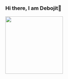 ### Hi there, I am Debojit👋

<!--
**N0vice17/N0vice17** is a ✨ _special_ ✨ repository because its `README.md` (this file) appears on your GitHub profile.

Here are some ideas to get you started:


- 🔭 I’m currently working on ...
- 🌱 I’m currently learning ...
- 👯 I’m looking to collaborate on ...
- 🤔 I’m looking for help with ...
- 💬 Ask me about ...
- 📫 How to reach me: ...
- 😄 Pronouns: ...
- ⚡ Fun fact: ...
-->
<!--![](https://komarev.com/ghpvc/?username=N0vice17&label=PROFILE+VIEWS&color=blue&style=plastic)-->
<img height="180em" src="https://github-readme-stats.vercel.app/api?username=N0vice17&show_icons=true&hide_border=true&&count_private=true&include_all_commits=true" />
<!--![Anshul's top languages](https://github-readme-stats.vercel.app/api/top-langs/?username=N0vice17&layout=compact&show_icons=true)
